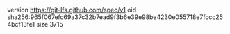 version https://git-lfs.github.com/spec/v1
oid sha256:965f067efc69a37c32b7ead9f3b6e39e98be4230e055718e7fccc254bcf13fe1
size 3715
